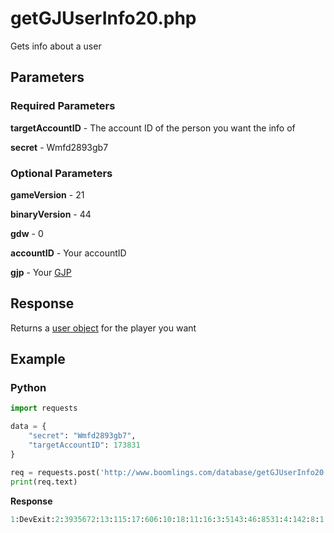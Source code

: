 # getGJUserInfo20.php

Gets info about a user

## Parameters

### Required Parameters

**targetAccountID** - The account ID of the person you want the info of

**secret** - Wmfd2893gb7

### Optional Parameters

**gameVersion** - 21

**binaryVersion** - 44

**gdw** - 0

**accountID** - Your accountID

**gjp** - Your [GJP](/topics/encryption/gjp.md)

## Response

Returns a [user object](/resources/server/user.md) for the player you want

## Example

<!-- tabs:start -->

### **Python**

```py
import requests

data = {
    "secret": "Wmfd2893gb7",
    "targetAccountID": 173831
}

req = requests.post('http://www.boomlings.com/database/getGJUserInfo20.php', data=data)
print(req.text)
```

**Response**
```py
1:DevExit:2:3935672:13:115:17:606:10:18:11:16:3:5143:46:8531:4:142:8:1:18:0:19:0:50:0:20:UCZoN2WLAooS6uhREa9Cgpwg:21:119:22:22:23:31:24:13:25:30:26:24:28:1:43:2:48:1:30:47981:16:173831:31:0:44:DevExit:45:devexit:49:0:29:1
```

<!-- tabs:end -->